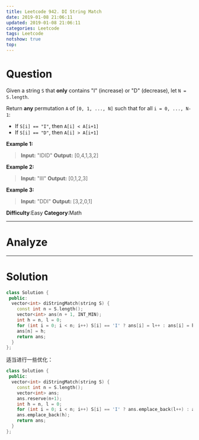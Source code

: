 ```yaml
---
title: Leetcode 942. DI String Match
date: 2019-01-08 21:06:11
updated: 2019-01-08 21:06:11
categories: Leetcode
tags: Leetcode
notshow: true
top:
---
```


# Question

Given a string  `S`  that  **only**  contains "I" (increase) or "D" (decrease), let  `N = S.length`.

Return  **any**  permutation  `A`  of  `[0, 1, ..., N]`  such that for all  `i = 0, ..., N-1`:

- If  `S[i] == "I"`, then  `A[i] < A[i+1]`
- If  `S[i] == "D"`, then  `A[i] > A[i+1]`

**Example 1:**

> **Input:** "IDID"
> **Output:** [0,4,1,3,2]

**Example 2:**

> **Input:** "III"
> **Output:** [0,1,2,3]

**Example 3:**

> **Input:** "DDI"
> **Output:** [3,2,0,1]

**Difficulty**:Easy
**Category**:Math

<!-- more -->

------------

# Analyze

------------

# Solution

```cpp
class Solution {
 public:
  vector<int> diStringMatch(string S) {
    const int n = S.length();
    vector<int> ans(n + 1, INT_MIN);
    int h = n, l = 0;
    for (int i = 0; i < n; i++) S[i] == 'I' ? ans[i] = l++ : ans[i] = h--;
    ans[n] = h;
    return ans;
  }
};
```

适当进行一些优化：

```cpp
class Solution {
 public:
  vector<int> diStringMatch(string S) {
    const int n = S.length();
    vector<int> ans;
    ans.reserve(n+1);
    int h = n, l = 0;
    for (int i = 0; i < n; i++) S[i] == 'I' ? ans.emplace_back(l++) : ans.emplace_back(h--);
    ans.emplace_back(h);
    return ans;
  }
};
```
